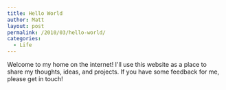```yaml
---
title: Hello World
author: Matt
layout: post
permalink: /2010/03/hello-world/
categories:
  - Life
---
```


Welcome to my home on the internet! I'll use this website as a place to share my thoughts, ideas, and projects. If you have some feedback for me, please get in touch!